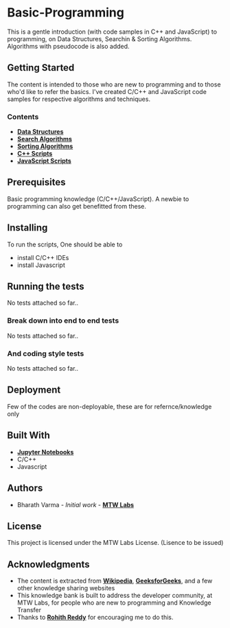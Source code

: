 # Basic-Programming

This is a gentle introduction (with code samples in C++ and JavaScript) to programming, on Data Structures, Searchin & Sorting Algorithms. Algorithms with pseudocode is also added.

## Getting Started

The content is intended to those who are new to programming and to those who'd like to refer the basics. I've created C/C++ and JavaScript code samples for respective algorithms and techniques.

### Contents
* __[Data Structures](https://github.com/bharathvarma008/Basic-Programming/blob/master/Data%20Structures.ipynb)__
* __[Search Algorithms](https://github.com/bharathvarma008/Basic-Programming/blob/master/Searching.ipynb)__
* __[Sorting Algorithms](https://github.com/bharathvarma008/Basic-Programming/blob/master/Sorting.ipynb)__
* __[C++ Scripts](https://github.com/bharathvarma008/Basic-Programming/tree/master/C%2B%2B%20Scripts)__
* __[JavaScript Scripts](https://github.com/bharathvarma008/Basic-Programming/tree/master/JavaSscript%20Scriptss)__

## Prerequisites

Basic programming knowledge (C/C++/JavaScript). A newbie to programming can also get benefitted from these.

## Installing

To run the scripts, One should be able to 
* install C/C++ IDEs
* install Javascript 

## Running the tests

No tests attached so far..

### Break down into end to end tests

No tests attached so far..

### And coding style tests

No tests attached so far..

## Deployment

Few of the codes are non-deployable, these are for refernce/knowledge only

## Built With

* __[Jupyter Notebooks](http://jupyter.org/)__
* C/C++
* Javascript

## Authors

* Bharath Varma - *Initial work* - __[MTW Labs](https://www.mtwlabs.com/)__

## License

This project is licensed under the MTW Labs License. (Lisence to be issued)

## Acknowledgments

* The content is extracted from __[Wikipedia](https://www.wikipedia.org/)__, __[GeeksforGeeks](https://www.geeksforgeeks.org)__, and a few other knowledge sharing websites
* This knowledge bank is built to address the developer community, at MTW Labs, for people who are new to programming and Knowledge Transfer
* Thanks to __[Rohith Reddy](https://www.linkedin.com/in/rohithreddygopu/)__ for encouraging me to do this.
